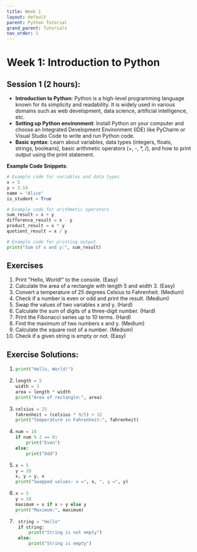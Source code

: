 ```yaml
---
title: Week 1
layout: default
parent: Python Tutorial 
grand_parent: Tutorials
nav_order: 1
---
```


# Week 1: Introduction to Python
## Session 1 (2 hours):
- **Introduction to Python**: Python is a high-level programming language known for its simplicity and readability. It is widely used in various domains such as web development, data science, artificial intelligence, etc.
- **Setting up Python environment**: Install Python on your computer and choose an Integrated Development Environment (IDE) like PyCharm or Visual Studio Code to write and run Python code.
- **Basic syntax**: Learn about variables, data types (integers, floats, strings, booleans), basic arithmetic operators (+, -, *, /), and how to print output using the print statement.

**Example Code Snippets**:
```python
# Example code for variables and data types
x = 5
y = 3.14
name = "Alice"
is_student = True

# Example code for arithmetic operators
sum_result = x + y
difference_result = x - y
product_result = x * y
quotient_result = x / y

# Example code for printing output
print("Sum of x and y:", sum_result)
```

## Exercises
1. Print "Hello, World!" to the console. (Easy)
2. Calculate the area of a rectangle with length 5 and width 3. (Easy)
3. Convert a temperature of 25 degrees Celsius to Fahrenheit. (Medium)
4. Check if a number is even or odd and print the result. (Medium)
5. Swap the values of two variables x and y. (Hard)
6. Calculate the sum of digits of a three-digit number. (Hard)
7. Print the Fibonacci series up to 10 terms. (Hard)
8. Find the maximum of two numbers x and y. (Medium)
9. Calculate the square root of a number. (Medium)
10. Check if a given string is empty or not. (Easy)

## Exercise Solutions:
1. ```python
   print("Hello, World!")
   ```
2. ```python
   length = 5
   width = 3
   area = length * width
   print("Area of rectangle:", area)
   ```
3. ```python
   celsius = 25
   fahrenheit = (celsius * 9/5) + 32
   print("Temperature in Fahrenheit:", fahrenheit)
   ```
4. ```python
   num = 10
   if num % 2 == 0:
       print("Even")
   else:
       print("Odd")
   ```
5. ```python
   x = 5
   y = 10
   x, y = y, x
   print("Swapped values: x =", x, ", y =", y)
   ```
6. ```python
   x = 5
   y = 10
   maximum = x if x > y else y
   print("Maximum:", maximum)
   ```
7. ```python
    string = "Hello"
    if string:
        print("String is not empty")
    else:
        print("String is empty")
    ```
